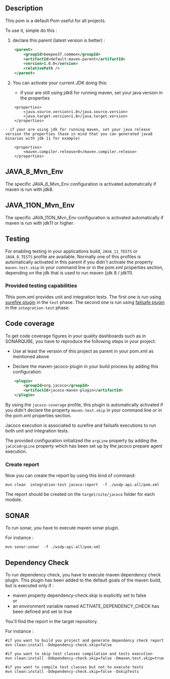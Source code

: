 ## Description

This pom is a default Pom useful for all  projects.

To use it, simple do this : 

1. declare this parent (latest version is better) : 

```xml
	<parent>
		<groupId>beepee37.common</groupId>
		<artifactId>default-maven-parent</artifactId>
		<version>1.0.0</version>
		<relativePath />
	</parent>
```
2.	You can activate your current JDK doing this: 

	- if your are still using jdk8 for running maven, set your java version in the properties

```xml:
	<properties>
		<java.source.version>1.8</java.source.version>
		<java.target.version>1.8</java.target.version>
	</properties>
```
   

	- if your are using jdk for running maven, set your java release version the properties (have in mind that you can generated java8 binaries with jdk 11 for example)
   
```xml:
	<properties>
		<maven.compiler.release>8</maven.compiler.release>
	</properties>
```

## JAVA_8_Mvn_Env
The specific JAVA_8_Mvn_Env configuration is activated automatically if maven is run with jdk8.
   

## JAVA_11ON_Mvn_Env
The specific JAVA_11ON_Mvn_Env configuration is activated automatically if maven is run with jdk11 or higher.

## Testing
For enabling testing in your applications build, ``JAVA_11_TESTS`` or ``JAVA_8_TESTS`` profile are available.
Normally one of this profiles is automatically activated in this parent if you didn't activate the property  ``maven.test.skip`` in your command line or in the pom.xml properties section, depending on the jdk that is used to run maven (jdk 8 / jdk11).

### Provided testing capabilities

Tthis pom.xml provides unit and integration tests. The first one is run using [surefire plugin](https://maven.apache.org/surefire/maven-surefire-plugin/) in the ``test`` phase. The second one is run using [failsafe plugin](https://maven.apache.org/surefire/maven-failsafe-plugin/) in the ``integration-test`` phase.

## Code coverage 
To get code coverage figures in your quality dashboards such as in SONARQUBE, you have to reproduce the following steps in your project:

- Use at least the version of this project as parent in your pom.xml as mentioned above  

- Declare the maven-jacoco-plugin in your build process by adding this configuration: 

```xml
    <plugin>
	    <groupId>org.jacoco</groupId>
		<artifactId>jacoco-maven-plugin</artifactId>
	</plugin>
```

By using the ``jacoco-coverage`` profile, this plugin is automatically activated if you didn't declare the property  ``maven.test.skip`` in your command line or in the pom.xml properties section.

Jacoco execution is associated to surefire and failsafe executions to run both unit and integration tests.

The provided configuration initialized the ``argLine`` property by adding the ``jaCoCoArgLine`` property which has been set up by the jacoco prepare agent execution.

### Create report
Now you can create the report by using this kind of command:

```jshelllanguage
mvn clean  integration-test jacoco:report  -f ./wsdp-api-all/pom.xml
```

The report should be created on the ``target/site/jacoco``  folder for each module.

## SONAR
To run sonar, you have to execute maven sonar plugin. 

For instance :

```jshelllanguage
mvn sonar:sonar  -f ./wsdp-api-all/pom.xml
```

## Dependency Check 
To run dependency check, you have to execute maven dependency check plugin. 
This plugin has been added to the default goals of the maven build, but is executed only if  :
 - maven property  dependency-check.skip is explicitly set to false   
or
 - an environment variable named ACTIVATE_DEPENDENCY_CHECK has been defined and set to true   

You'll find the report in the target repository.

For instance :

```jshelllanguage
#if you want to build you project and generate dependency check report
mvn clean:install -Ddependency-check.skip=false
   
#if you want to skip test classes compilation and tests execution
mvn clean:install -Ddependency-check.skip=false -Dmaven.test.skip=true 
   
#if you want to compile test classes but not to execute tests
mvn clean:install -Ddependency-check.skip=false -DskipTests
```
